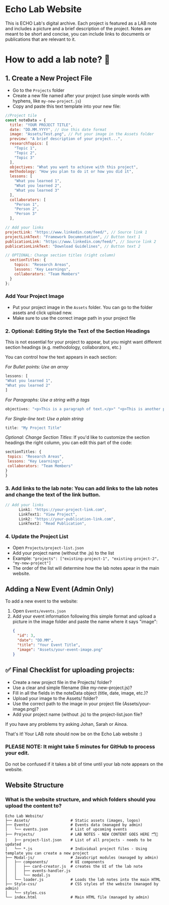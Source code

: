 # Echo Lab Website

This is ECHO Lab's digital archive. Each project is featured as a LAB note and includes a picture and a brief description of the project. Notes are meant to be short and concise, you can include links to documents or publications that are relevant to it.

# How to add a lab note? 📝

## 1. Create a New Project File
   - Go to the `Projects` folder
   - Create a new file named after your project (use simple words with hyphens, like `my-new-project.js`)
   - Copy and paste this text template into your new file:

   ```javascript
   //Project tile
   const noteData = {
     title: "YOUR PROJECT TITLE",
     date: "DD.MM.YYYY", // Use this date format
     image: "Assets/Test.png", // Put your image in the Assets folder
     preview: "A brief description of your project...",
     researchTopics: [
       "Topic 1",
       "Topic 2",
       "Topic 3"
     ],
     objectives: "What you want to achieve with this project",
     methodology: "How you plan to do it or how you did it",
     lessons: [
       "What you learned 1",
       "What you learned 2",
       "What you learned 3"
     ],
     collaborators: [
       "Person 1",
       "Person 2",
       "Person 3"
     ],

// Add your links
   projectLink: "https://www.linkedin.com/feed/", // Source link 1
   projectLinkText: "Framework Documentation", // Button text 1
   publicationLink: "https://www.linkedin.com/feed/", // Source link 2
   publicationLinkText: "Download Guidelines", // Button text 2

// OPTIONAL: Change section titles (right column)
     sectionTitles: {
       topics: "Research Areas",
       lessons: "Key Learnings",
       collaborators: "Team Members"
     }
   };
   ```
### **Add Your Project Image**
   - Put your project image in the `Assets` folder. You can go to the folder assets and click upload new.
   - Make sure to use the correct image path in your project file

### 2. Optional: Editing Style the Text of the Section Headings

This is not essential for your project to appear, but you might want different section headings (e.g. methodology, collaborators, etc.)

You can control how the text appears in each section:

*For Bullet points: Use an array*

   ```javascript
   lessons: [
  "What you learned 1",
  "What you learned 2"
]
  ```
   
*For Paragraphs: Use a string with p tags*

   ```javascript
objectives: "<p>This is a paragraph of text.</p>" "<p>This is another piece of text.</p>" 
  ```

*For Single-line text: Use a plain string*

   ```javascript   
title: "My Project Title"
 ```

*Optional: Change Section Titles*: If you'd like to customize the section headings the right column, you can edit this part of the code:

   ```javascript
  sectionTitles: {
    topics: "Research Areas",
    lessons: "Key Learnings",
    collaborators: "Team Members"
  }
} 
 ```

### 3. **Add links to the lab note**: You can add links to the lab notes and change the text of the link button.

```javascript
// Add your links
      Link1: "https://your-project-link.com",
      LinkText1: "View Project",
      Link2: "https://your-publication-link.com",
      LinkText2: "Read Publication",
```


### 4. **Update the Project List**
   - Open `Projects/project-list.json`
   - Add your project name (without the .js) to the list
   - Example: `"projects": ["existing-project-1", "existing-project-2", "my-new-project"]`
   - The order of the list will determine how the lab notes apear in the main website.



## Adding a New Event (Admin Only)

To add a new event to the website:

1. Open `Events/events.json`
2. Add your event information following this simple format and upload a picture in the image folder and paste the name where it says "image":
   ```json
   {
     "id": 3,
     "date": "DD.MM",
     "title": "Your Event Title",
     "image": "Assets/your-event-image.png"
   }

   ```

## ✅ Final Checklist for uploading projects:

 - Create a new project file in the Projects/ folder?
 - Use a clear and simple filename (like my-new-project.js)?
 - Fill in all the fields in the noteData object (title, date, image, etc.)?
 - Upload your image to the Assets/ folder?
 - Use the correct path to the image in your project file (Assets/your-image.png)?
 - Add your project name (without .js) to the project-list.json file?

If you have any problems try asking Johan, Sarah or Ainoa. 

That's it!
Your LAB note should now be on the Echo Lab website :) 

### PLEASE NOTE: It might take 5 minutes for GitHub to process your edit. 
Do not be confused if it takes a bit of time until your lab note appears on the website.




## Website Structure 

### What is the website structure, and which folders should you upload the content to?
```
Echo Lab Website/
├── Assets/                  # Static assets (images, logos)
├── Events/                  # Events data (managed by admin)
│   └── events.json          # List of upcoming events
├── Projects/                # LAB NOTES - NEW CONTENT GOES HERE 🗂📝
│   ├── project-list.json    # List of all projects - needs to be updated
│   └── *.js                 # Individual project files - Using template you can create a new project 
├── Modal-js/                # JavaScript modules (managed by admin)
│   ├── components/          # UI components
│   │   ├── card-creator.js  # creates the UI of the lab note
│   │   ├── events-handler.js 
│   │   └── modal.js
│   └── loader.js            # Loads the lab notes into the main HTML
├── Style-css/               # CSS styles of the website (managed by admin)
│   └── styles.css 
└── index.html               # Main HTML file (managed by admin)
```
